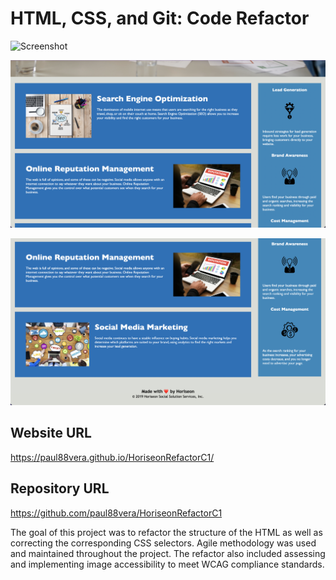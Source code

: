 # HTML, CSS, and Git: Code Refactor

![Screenshot](https://github.com/paul88vera/HoriseonRefactorC1/blob/main/assets/images/Header_Screenshot.png)
<br/>

![Screenshot](https://github.com/paul88vera/HoriseonRefactorC1/blob/main/assets/images/Section_Screenshot.png)
<br/>

![Screenshot](https://github.com/paul88vera/HoriseonRefactorC1/blob/main/assets/images/Footer_Screenshot.png)

## Website URL
https://paul88vera.github.io/HoriseonRefactorC1/

## Repository URL
https://github.com/paul88vera/HoriseonRefactorC1

The goal of this project was to refactor the structure of the HTML as well as correcting the corresponding CSS selectors. Agile methodology was used and maintained throughout the project. The refactor also included assessing and implementing image accessibility to meet WCAG compliance standards.

